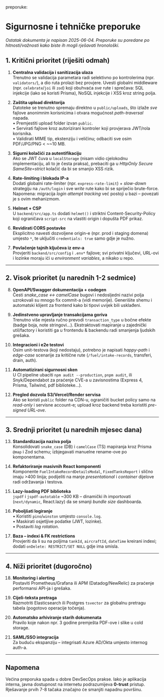 preporuke:

# Sigurnosne i tehničke preporuke

_Ostatak dokumenta je napisan 2025-06-04. Preporuke su poredane po hitnosti/važnosti kako biste ih mogli rješavati hronološki._

## 1. Kritični prioritet (riješiti odmah)

1. **Centralna validacija i sanitizacija ulaza**  
   Trenutno se validacija parametara radi selektivno po kontrolerima (npr. `validators/`), a dio ruta prolazi bez provjere. Uvesti globalni middleware (npr. `celebrate`/`joi` ili `zod`) koji obuhvaća _sve_ rute i sprečava: SQL injekcije (iako se koristi Prisma), NoSQL injekcije i XSS kroz string polja.

2. **Zaštita upload direktorija**  
   Datoteke se trenutno spremaju direktno u `public/uploads`, što izlaže _sve_ fajlove anonimnim korisnicima i otvara mogućnost _path-traversal_ napada.  
   • Premjestiti upload folder izvan `public`.  
   • Servirati fajlove kroz autorizirani kontroler koji provjerava JWT/rola korisnika.  
   • Validirati MIME tip, ekstenziju i veličinu; odbaciti sve osim PDF/JPG/PNG < ~~10 MB.

3. **Sigurni kolačići za autentifikaciju**  
   Ako se JWT čuva u `localStorage` (nisam vidio cjelokodnu implementaciju, ali to je česta praksa), prebaciti ga u _HttpOnly Secure SameSite=strict_ kolačić da bi se smanjio XSS rizik.

4. **Rate-limiting i blokada IP-a**  
   Dodati globalni rate-limiter (npr. `express-rate-limit`) + _slow-down_ strategiju na `/auth/login` i sve _write_ rute kako bi se spriječio brute-force.  
   Napomena: migracija _login attempt tracking_ već postoji u bazi – povezati je s ovim mehanizmom.

5. **Helmet + CSP**  
   U `backend/src/app.ts` dodati `helmet()` i striktni Content-Security-Policy koji ograničava `script-src` na vlastiti origin i dopušta PDF prikaz.

6. **Revidirati CORS postavke**  
   Eksplicitno navesti dozvoljene origin-e (npr. prod i staging domena) umjesto `*`, te uključiti `credentials: true` samo gdje je nužno.

7. **Povlačenje tajnih ključeva iz env-a**  
   Provjeriti `backend/src/config` i `.env*` fajlove; svi privatni ključevi, URL-ovi i lozinke moraju ići u _environment variables_, a nikako u repo.

---

## 2. Visok prioritet (u narednih 1-2 sedmice)

8. **OpenAPI/Swagger dokumentacija + codegen**  
   Česti _snake_case ↔ camelCase_ bugovi i nedosljedni nazivi polja uzrokovali su mnogo fix commit-a (vidi memorije). Generišite shemu i automatski klijent za frontend kako bi tipovi uvijek bili usklađeni.

9. **Jedinstveno upravljanje transakcijama goriva**  
   Trenutno više mjesta ručno prevodi `transaction_type` u bočne efekte (badge boja, note stringovi…). Ekstraktovati mapiranje u zajednički util/factory i koristiti ga u frontendu & backendu radi smanjenja ljudskih grešaka.

10. **Integracioni i e2e testovi**  
    Osim unit-testova (koji nedostaju), potrebno je napisati _happy-path_ i _edge-case_ scenarije za kritične rute (`/fuel/intake-records`, transferi, drain, auth).

11. **Automatizirani sigurnosni sken**  
    U CI pipeline ubaciti `npm audit --production`, `pnpm audit`, ili Snyk/Dependabot za praćenje CVE-a u zavisnostima (Express 4, Prisma, Tailwind, pdf biblioteke…).

12. **Pregled dozvola S3/Vercel/Render servisa**  
    Ako se koristi `public` folder na CDN-u, ograničiti bucket policy samo na _read-only_ i servisne account-e; upload kroz backend treba koristiti _pre-signed URL-ove_.

---

## 3. Srednji prioritet (u narednih mjesec dana)

13. **Standardizacija naziva polja**  
    Konsolidovati `snake_case` (DB) i `camelCase` (TS) mapiranja kroz Prisma `@map` i Zod schemu; izbjegavati manuelne rename-ove po komponentama.

14. **Refaktoriranje masivnih React komponenti**  
    Komponente `FuelIntakeRecordDetailsModal`, `FixedTanksReport` i slično imaju >400 linija; podijeliti na manje _presentational_ i _container_ dijelove radi održavanja i testova.

15. **Lazy-loading PDF biblioteka**  
    `jspdf` i `jspdf-autotable` ~300 KB – dinamički ih importovati (`next/dynamic`, React.lazy) da se smanji _bundle size_ dashboarda.

16. **Poboljšati logiranje**  
    • Koristiti `pino`/`winston` umjesto `console.log`.  
    • Maskirati osjetljive podatke (JWT, lozinke).  
    • Postaviti _log rotation_.

17. **Baza – indexi & FK restrictions**  
    Provjeriti da li su na poljima `tankId`, `aircraftId`, `dateTime` kreirani indexi; dodati `onDelete: RESTRICT/SET NULL` gdje ima smisla.

---

## 4. Niži prioritet (dugoročno)

18. **Monitoring i alerting**  
    Postaviti Prometheus/Grafana ili APM (Datadog/NewRelic) za praćenje performansi API-ja i grešaka.

19. **Cijeli-teksta pretraga**  
    Razmotriti Elasticsearch ili Postgres `tsvector` za globalnu pretragu tabela (pogotovo operacije točenja).

20. **Automatsko arhiviranje starih dokumenata**  
    Pravilo koje nakon npr. 3 godine premješta PDF-ove i slike u cold storage.

21. **SAML/SSO integracija**  
    Za buduću ekspanziju – integrisati Azure AD/Okta umjesto internog auth-a.

---

## Napomena

Većina preporuka spada u dobre DevSecOps prakse. Iako je aplikacija interna, javna dostupnost na internetu podrazumijeva **0-trust** pristup. Rješavanje prvih 7-8 tačaka značajno će smanjiti napadnu površinu.
